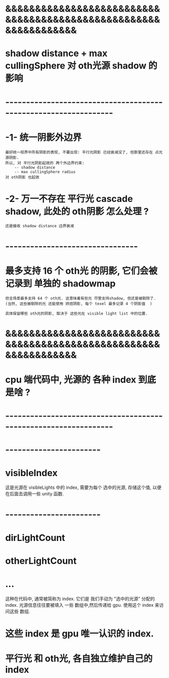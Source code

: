 

# &&&&&&&&&&&&&&&&&&&&&&&&&&&&&&&&&&&&&&&&&&&&&&&&&&&&&&&&&&&&&&&& #
#    shadow distance + max cullingSphere 对 oth光源 shadow 的影响
# ---------------------------------------------------------------- #

# -1- 统一阴影外边界
    最好统一视界中所有阴影的表现, 不要出现: 平行光阴影 已经衰减没了, 但那里还存在 点光源阴影.
    所以, 对 平行光阴影起效的 两个外边界约束:
        -- shadow distance
        -- max cullingSphere radius
    对 oth阴影 也起效

# -2- 万一不存在 平行光 cascade shadow, 此处的 oth阴影 怎么处理 ?
    还是接收 shadow distance 边界衰减



# -------------------------------- #
# 最多支持 16 个 oth光 的阴影, 它们会被记录到 单独的 shadowmap

    但全场景最多支持 64 个 oth光. 这意味着有些光 尽管支持shadow, 但还是被剔除了.
    (当然, 这些被剔除的光 还能使用 烘焙阴影, 每个 texel 最多记录 4 个阴影值  )

    具体保留哪些 oth光的阴影, 取决于 这些光在 visible light list 中的位置. 




# &&&&&&&&&&&&&&&&&&&&&&&&&&&&&&&&&&&&&&&&&&&&&&&&&&&&&&&&&&&&&&&& #
#      cpu 端代码中, 光源的 各种 index 到底是啥 ?
# ---------------------------------------------------------------- #

# ----------------------- #
#       visibleIndex
这是光源在 visibleLights 中的 index,
需要为每个 选中的光源, 存储这个值, 以便在后面去调用一些 unity 函数.



# ----------------------- #
#    dirLightCount
#    otherLightCount
#    ...
这种在代码中, 通常被简称为 index. 
它们是 我们手动为 "选中的光源" 分配的 index.
光源信息往往要被填入 一些 数组中,然后传递给 gpu.
使用这个 index 来访问这些 数组.

# 这些 index 是 gpu 唯一认识的 index.

# 平行光 和 oth光, 各自独立维护自己的 index










